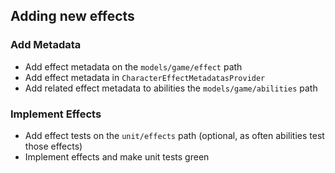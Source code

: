## Adding new effects
### Add Metadata
- Add effect metadata on the `models/game/effect` path
- Add effect metadata in `CharacterEffectMetadatasProvider`
- Add related effect metadata to abilities the `models/game/abilities` path
### Implement Effects
- Add effect tests on the `unit/effects` path (optional, as often abilities test those effects)
- Implement effects and make unit tests green
